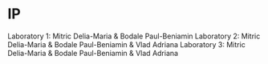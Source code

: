 # IP
Laboratory 1: Mitric Delia-Maria & Bodale Paul-Beniamin
Laboratory 2: Mitric Delia-Maria & Bodale Paul-Beniamin & Vlad Adriana
Laboratory 3: Mitric Delia-Maria & Bodale Paul-Beniamin & Vlad Adriana
